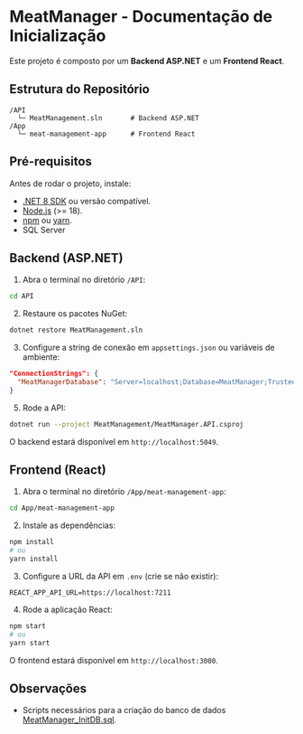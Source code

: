 # MeatManager - Documentação de Inicialização

Este projeto é composto por um **Backend ASP.NET** e um **Frontend React**.

## Estrutura do Repositório

```
/API
  └─ MeatManagement.sln       # Backend ASP.NET
/App
  └─ meat-management-app      # Frontend React
```

## Pré-requisitos

Antes de rodar o projeto, instale:

* [.NET 8 SDK](https://dotnet.microsoft.com/en-us/download/dotnet/8.0) ou versão compatível.
* [Node.js](https://nodejs.org/) (>= 18).
* [npm](https://www.npmjs.com/) ou [yarn](https://yarnpkg.com/).
* SQL Server

## Backend (ASP.NET)

1. Abra o terminal no diretório `/API`:

```bash
cd API
```

2. Restaure os pacotes NuGet:

```bash
dotnet restore MeatManagement.sln
```

3. Configure a string de conexão em `appsettings.json` ou variáveis de ambiente:

```json
"ConnectionStrings": {
  "MeatManagerDatabase": "Server=localhost;Database=MeatManager;Trusted_Connection=True;"
}
```

5. Rode a API:

```bash
dotnet run --project MeatManagement/MeatManager.API.csproj
```

O backend estará disponível em `http://localhost:5049`.

## Frontend (React)

1. Abra o terminal no diretório `/App/meat-management-app`:

```bash
cd App/meat-management-app
```

2. Instale as dependências:

```bash
npm install
# ou
yarn install
```

3. Configure a URL da API em `.env` (crie se não existir):

```env
REACT_APP_API_URL=https://localhost:7211
```

4. Rode a aplicação React:

```bash
npm start
# ou
yarn start
```

O frontend estará disponível em `http://localhost:3000`.

## Observações

* Scripts necessários para a criação do banco de dados [MeatManager_InitDB.sql](./API/MeatManagement.Data/Init/MeatManager_InitDB.sql).
